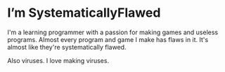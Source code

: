 # I’m SystematicallyFlawed
  I'm a learning programmer with a passion for making games and useless programs. Almost every program and game I make has flaws in it. It's almost like they're systematically flawed.

  Also viruses. I love making viruses.
